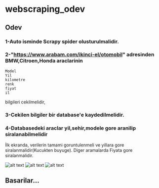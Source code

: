 # webscraping_odev

## Odev 

### 1-Auto isminde Scrapy spider olusturulmalidir.

 ### 2-"https://www.arabam.com/ikinci-el/otomobil" adresinden BMW,Citroen,Honda araclarinin 
	Model
	Yil
	kilometre 
	renk
	fiyat
	il
bilgileri cekilmelidir,
### 3-Cekilen bilgiler bir database'e kaydedilmelidir.
### 4-Databasedeki araclar yil,sehir,modele gore aranilip siralanabilmelidir
İlk ekranda, verilerin tamami goruntulenmeli ve yillara gore siralanmalidir(Kucukten buyuge).
Diger aramalarda Fiyata gore siralanmalidir.

![alt text](https://github.com/pycoders-nl/Class4-Webscraping-Week14/blob/main/1.jpg)
![alt text](https://github.com/pycoders-nl/Class4-Webscraping-Week14/blob/main/2.jpg)
![alt text](https://github.com/pycoders-nl/Class4-Webscraping-Week14/blob/main/3.jpg)

## Basarilar...
